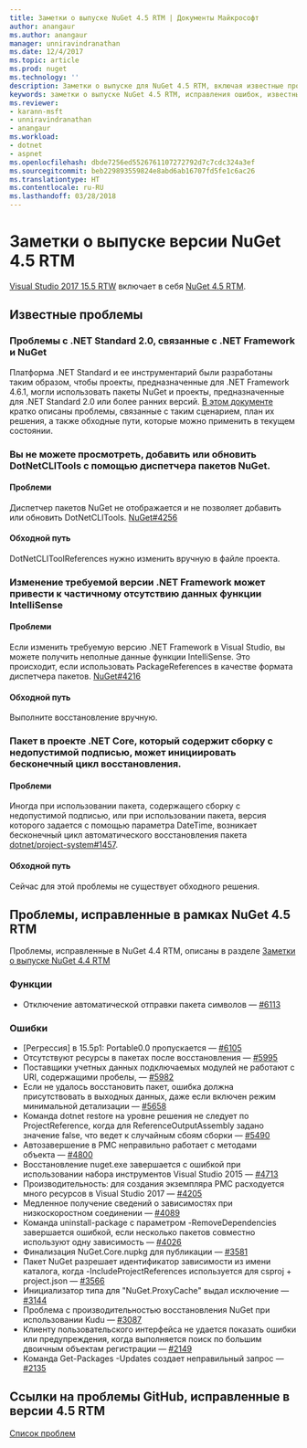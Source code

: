 ```yaml
---
title: Заметки о выпуске NuGet 4.5 RTM | Документы Майкрософт
author: anangaur
ms.author: anangaur
manager: unniravindranathan
ms.date: 12/4/2017
ms.topic: article
ms.prod: nuget
ms.technology: ''
description: Заметки о выпуске для NuGet 4.5 RTM, включая известные проблемы, исправления ошибок, добавленные функции и запросы на изменение структуры.
keywords: заметки о выпуске NuGet 4.5 RTM, исправления ошибок, известные проблемы, добавленные функции и запросы на изменение структуры
ms.reviewer:
- karann-msft
- unniravindranathan
- anangaur
ms.workload:
- dotnet
- aspnet
ms.openlocfilehash: dbde7256ed5526761107272792d7c7cdc324a3ef
ms.sourcegitcommit: beb229893559824e8abd6ab16707fd5fe1c6ac26
ms.translationtype: HT
ms.contentlocale: ru-RU
ms.lasthandoff: 03/28/2018
---
```

# <a name="nuget-45-rtm-release-notes"></a>Заметки о выпуске версии NuGet 4.5 RTM

[Visual Studio 2017 15.5 RTW](https://www.visualstudio.com/news/releasenotes/vs2017-relnotes) включает в себя [NuGet 4.5 RTM](https://dist.nuget.org/win-x86-commandline/v4.5.0/nuget.exe).

## <a name="known-issues"></a>Известные проблемы

### <a name="issues-with-net-standard-20-with-net-framework--nuget"></a>Проблемы с .NET Standard 2.0, связанные с .NET Framework и NuGet 

Платформа .NET Standard и ее инструментарий были разработаны таким образом, чтобы проекты, предназначенные для .NET Framework 4.6.1, могли использовать пакеты NuGet и проекты, предназначенные для .NET Standard 2.0 или более ранних версий. [В этом документе](https://github.com/dotnet/standard/issues/481) кратко описаны проблемы, связанные с таким сценарием, план их решения, а также обходные пути, которые можно применить в текущем состоянии.

### <a name="you-are-unable-to-view-add-or-update-dotnetclitools-using-nuget-package-manager"></a>Вы не можете просмотреть, добавить или обновить DotNetCLITools с помощью диспетчера пакетов NuGet.

#### <a name="issue"></a>Проблеми

Диспетчер пакетов NuGet не отображается и не позволяет добавить или обновить DotNetCLITools. [NuGet#4256](https://github.com/NuGet/Home/issues/4256)

#### <a name="workaround"></a>Обходной путь

DotNetCLIToolReferences нужно изменить вручную в файле проекта.

### <a name="retargeting-target-framework-version-may-lead-to-incomplete-intellisense"></a>Изменение требуемой версии .NET Framework может привести к частичному отсутствию данных функции IntelliSense

#### <a name="issue"></a>Проблеми

Если изменить требуемую версию .NET Framework в Visual Studio, вы можете получить неполные данные функции IntelliSense. Это происходит, если использовать PackageReferences в качестве формата диспетчера пакетов. [NuGet#4216](https://github.com/NuGet/Home/issues/4216)

#### <a name="workaround"></a>Обходной путь

Выполните восстановление вручную.

### <a name="a-package-in-a-net-core-project-that-contains-an-assembly-with-an-invalid-signature-can-trigger-an-infinite-restore-loop"></a>Пакет в проекте .NET Core, который содержит сборку с недопустимой подписью, может инициировать бесконечный цикл восстановления.

#### <a name="issue"></a>Проблеми

Иногда при использовании пакета, содержащего сборку с недопустимой подписью, или при использовании пакета, версия которого задается с помощью параметра DateTime, возникает бесконечный цикл автоматического восстановления пакета [dotnet/project-system#1457](https://github.com/dotnet/project-system/issues/1457).

#### <a name="workaround"></a>Обходной путь

Сейчас для этой проблемы не существует обходного решения.

## <a name="issues-fixed-in-nuget-45-rtm-timeframe"></a>Проблемы, исправленные в рамках NuGet 4.5 RTM

Проблемы, исправленные в NuGet 4.4 RTM, описаны в разделе [Заметки о выпуске NuGet 4.4 RTM](../release-notes/nuget-4.4-RTM.md) 

### <a name="features"></a>Функции

- Отключение автоматической отправки пакета символов — [#6113](https://github.com/NuGet/Home/issues/6113)

### <a name="bugs"></a>Ошибки

- [Регрессия] в 15.5p1: Portable0.0 пропускается — [#6105](https://github.com/NuGet/Home/issues/6105)
- Отсутствуют ресурсы в пакетах после восстановления — [#5995](https://github.com/NuGet/Home/issues/5995)
- Поставщики учетных данных подключаемых модулей не работают с URI, содержащими пробелы, — [#5982](https://github.com/NuGet/Home/issues/5982)
- Если не удалось восстановить пакет, ошибка должна присутствовать в выходных данных, даже если включен режим минимальной детализации — [#5658](https://github.com/NuGet/Home/issues/5658)
- Команда dotnet restore на уровне решения не следует по ProjectReference, когда для ReferenceOutputAssembly задано значение false, что ведет к случайным сбоям сборки — [#5490](https://github.com/NuGet/Home/issues/5490)
- Автозавершение в PMC неправильно работает с методами объекта — [#4800](https://github.com/NuGet/Home/issues/4800)
- Восстановление nuget.exe завершается с ошибкой при использовании набора инструментов Visual Studio 2015 — [#4713](https://github.com/NuGet/Home/issues/4713)
- Производительность: для создания экземпляра PMC расходуется много ресурсов в Visual Studio 2017 — [#4205](https://github.com/NuGet/Home/issues/4205)
- Медленное получение сведений о зависимостях при низкоскоростном соединении — [#4089](https://github.com/NuGet/Home/issues/4089)
- Команда uninstall-package с параметром -RemoveDependencies завершается ошибкой, если несколько пакетов совместно используют одну зависимость — [#4026](https://github.com/NuGet/Home/issues/4026)
- Финализация NuGet.Core.nupkg для публикации — [#3581](https://github.com/NuGet/Home/issues/3581)
- Пакет NuGet разрешает идентификатор зависимости из имени каталога, когда -IncludeProjectReferences используется для csproj + project.json — [#3566](https://github.com/NuGet/Home/issues/3566)
- Инициализатор типа для "NuGet.ProxyCache" выдал исключение — [#3144](https://github.com/NuGet/Home/issues/3144)
- Проблема с производительностью восстановления NuGet при использовании Kudu — [#3087](https://github.com/NuGet/Home/issues/3087)
- Клиенту пользовательского интерфейса не удается показать ошибки или предупреждения, когда выполняется поиск по большим двоичным объектам регистрации — [#2149](https://github.com/NuGet/Home/issues/2149)
- Команда Get-Packages -Updates создает неправильный запрос — [#2135](https://github.com/NuGet/Home/issues/2135)

## <a name="links-to-github-issues-fixed-in-45-rtm"></a>Ссылки на проблемы GitHub, исправленные в версии 4.5 RTM

[Список проблем](https://github.com/NuGet/Home/issues?q=is%3Aissue+milestone%3A4.5+is%3Aclosed)
